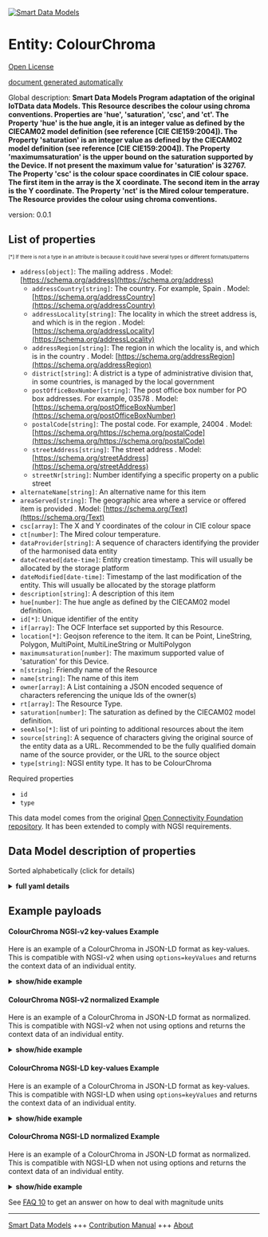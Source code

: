 <!-- 10-Header -->    
[![Smart Data Models](https://smartdatamodels.org/wp-content/uploads/2022/01/SmartDataModels_logo.png "Logo")](https://smartdatamodels.org)    
Entity: ColourChroma    
====================<!-- /10-Header -->    
<!-- 15-License -->    
[Open License](https://github.com/smart-data-models//dataModel.OCF/blob/master/ColourChroma/LICENSE.md)    
[document generated automatically](https://docs.google.com/presentation/d/e/2PACX-1vTs-Ng5dIAwkg91oTTUdt8ua7woBXhPnwavZ0FxgR8BsAI_Ek3C5q97Nd94HS8KhP-r_quD4H0fgyt3/pub?start=false&loop=false&delayms=3000#slide=id.gb715ace035_0_60)    
<!-- /15-License -->    
<!-- 20-Description -->    
Global description: **Smart Data Models Program adaptation of the original IoTData data Models. This Resource describes the colour using chroma conventions. Properties are 'hue', 'saturation', 'csc', and 'ct'. The Property 'hue' is the hue angle, it is an integer value as defined by the CIECAM02 model definition (see reference [CIE CIE159:2004]). The Property 'saturation' is an integer value as defined by the CIECAM02 model definition (see reference [CIE CIE159:2004]). The Property 'maximumsaturation' is the upper bound on the saturation supported by the Device. If not present the maximum value for 'saturation' is 32767. The Property 'csc' is the colour space coordinates in CIE colour space.   The first item in the array is the X coordinate.   The second item in the array is the Y coordinate. The Property 'nct' is the Mired colour temperature. The Resource provides the colour using chroma conventions.**    
version: 0.0.1    
<!-- /20-Description -->    
<!-- 30-PropertiesList -->    
## List of properties    
<sup><sub>[*] If there is not a type in an attribute is because it could have several types or different formats/patterns</sub></sup>    
- `address[object]`: The mailing address  . Model: [https://schema.org/address](https://schema.org/address)	- `addressCountry[string]`: The country. For example, Spain  . Model: [https://schema.org/addressCountry](https://schema.org/addressCountry)    
	- `addressLocality[string]`: The locality in which the street address is, and which is in the region  . Model: [https://schema.org/addressLocality](https://schema.org/addressLocality)    
	- `addressRegion[string]`: The region in which the locality is, and which is in the country  . Model: [https://schema.org/addressRegion](https://schema.org/addressRegion)    
	- `district[string]`: A district is a type of administrative division that, in some countries, is managed by the local government      
	- `postOfficeBoxNumber[string]`: The post office box number for PO box addresses. For example, 03578  . Model: [https://schema.org/postOfficeBoxNumber](https://schema.org/postOfficeBoxNumber)    
	- `postalCode[string]`: The postal code. For example, 24004  . Model: [https://schema.org/https://schema.org/postalCode](https://schema.org/https://schema.org/postalCode)    
	- `streetAddress[string]`: The street address  . Model: [https://schema.org/streetAddress](https://schema.org/streetAddress)    
	- `streetNr[string]`: Number identifying a specific property on a public street      
- `alternateName[string]`: An alternative name for this item  - `areaServed[string]`: The geographic area where a service or offered item is provided  . Model: [https://schema.org/Text](https://schema.org/Text)- `csc[array]`: The X and Y coordinates of the colour in CIE colour space  - `ct[number]`: The Mired colour temperature.  - `dataProvider[string]`: A sequence of characters identifying the provider of the harmonised data entity  - `dateCreated[date-time]`: Entity creation timestamp. This will usually be allocated by the storage platform  - `dateModified[date-time]`: Timestamp of the last modification of the entity. This will usually be allocated by the storage platform  - `description[string]`: A description of this item  - `hue[number]`: The hue angle as defined by the CIECAM02 model definition.  - `id[*]`: Unique identifier of the entity  - `if[array]`: The OCF Interface set supported by this Resource.  - `location[*]`: Geojson reference to the item. It can be Point, LineString, Polygon, MultiPoint, MultiLineString or MultiPolygon  - `maximumsaturation[number]`: The maximum supported value of 'saturation' for this Device.  - `n[string]`: Friendly name of the Resource  - `name[string]`: The name of this item  - `owner[array]`: A List containing a JSON encoded sequence of characters referencing the unique Ids of the owner(s)  - `rt[array]`: The Resource Type.  - `saturation[number]`: The saturation as defined by the CIECAM02 model definition.  - `seeAlso[*]`: list of uri pointing to additional resources about the item  - `source[string]`: A sequence of characters giving the original source of the entity data as a URL. Recommended to be the fully qualified domain name of the source provider, or the URL to the source object  - `type[string]`: NGSI entity type. It has to be ColourChroma  <!-- /30-PropertiesList -->    
<!-- 35-RequiredProperties -->    
Required properties    
- `id`  - `type`  <!-- /35-RequiredProperties -->    
<!-- 40-RequiredProperties -->    
This data model comes from the original [Open Connectivity Foundation repository](https://github.com/openconnectivityfoundation/IoTDataModels). It has been extended to comply with NGSI requirements.    
<!-- /40-RequiredProperties -->    
<!-- 50-DataModelHeader -->    
## Data Model description of properties    
Sorted alphabetically (click for details)    
<!-- /50-DataModelHeader -->    
<!-- 60-ModelYaml -->    
<details><summary><strong>full yaml details</strong></summary>      
```yaml    
ColourChroma:      
  description: 'Smart Data Models Program adaptation of the original IoTData data Models. This Resource describes the colour using chroma conventions. Properties are ''hue'', ''saturation'', ''csc'', and ''ct''. The Property ''hue'' is the hue angle, it is an integer value as defined by the CIECAM02 model definition (see reference [CIE CIE159:2004]). The Property ''saturation'' is an integer value as defined by the CIECAM02 model definition (see reference [CIE CIE159:2004]). The Property ''maximumsaturation'' is the upper bound on the saturation supported by the Device. If not present the maximum value for ''saturation'' is 32767. The Property ''csc'' is the colour space coordinates in CIE colour space.   The first item in the array is the X coordinate.   The second item in the array is the Y coordinate. The Property ''nct'' is the Mired colour temperature. The Resource provides the colour using chroma conventions.'      
  properties:      
    address:      
      description: The mailing address      
      properties:      
        addressCountry:      
          description: 'The country. For example, Spain'      
          type: string      
          x-ngsi:      
            model: https://schema.org/addressCountry      
            type: Property      
        addressLocality:      
          description: 'The locality in which the street address is, and which is in the region'      
          type: string      
          x-ngsi:      
            model: https://schema.org/addressLocality      
            type: Property      
        addressRegion:      
          description: 'The region in which the locality is, and which is in the country'      
          type: string      
          x-ngsi:      
            model: https://schema.org/addressRegion      
            type: Property      
        district:      
          description: 'A district is a type of administrative division that, in some countries, is managed by the local government'      
          type: string      
          x-ngsi:      
            type: Property      
        postOfficeBoxNumber:      
          description: 'The post office box number for PO box addresses. For example, 03578'      
          type: string      
          x-ngsi:      
            model: https://schema.org/postOfficeBoxNumber      
            type: Property      
        postalCode:      
          description: 'The postal code. For example, 24004'      
          type: string      
          x-ngsi:      
            model: https://schema.org/https://schema.org/postalCode      
            type: Property      
        streetAddress:      
          description: The street address      
          type: string      
          x-ngsi:      
            model: https://schema.org/streetAddress      
            type: Property      
        streetNr:      
          description: Number identifying a specific property on a public street      
          type: string      
          x-ngsi:      
            type: Property      
      type: object      
      x-ngsi:      
        model: https://schema.org/address      
        type: Property      
    alternateName:      
      description: An alternative name for this item      
      type: string      
      x-ngsi:      
        type: Property      
    areaServed:      
      description: The geographic area where a service or offered item is provided      
      type: string      
      x-ngsi:      
        model: https://schema.org/Text      
        type: Property      
    csc:      
      description: The X and Y coordinates of the colour in CIE colour space      
      items:      
        maximum: 1      
        minimum: 0      
        type: number      
      maxItems: 2      
      minItems: 2      
      type: array      
      x-ngsi:      
        type: Property      
    ct:      
      description: The Mired colour temperature.      
      minimum: 0      
      type: number      
      x-ngsi:      
        type: Property      
    dataProvider:      
      description: A sequence of characters identifying the provider of the harmonised data entity      
      type: string      
      x-ngsi:      
        type: Property      
    dateCreated:      
      description: Entity creation timestamp. This will usually be allocated by the storage platform      
      format: date-time      
      type: string      
      x-ngsi:      
        type: Property      
    dateModified:      
      description: Timestamp of the last modification of the entity. This will usually be allocated by the storage platform      
      format: date-time      
      type: string      
      x-ngsi:      
        type: Property      
    description:      
      description: A description of this item      
      type: string      
      x-ngsi:      
        type: Property      
    hue:      
      description: The hue angle as defined by the CIECAM02 model definition.      
      maximum: 360.0      
      minimum: 0.0      
      type: number      
      x-ngsi:      
        type: Property      
    id:      
      anyOf:      
        - description: Identifier format of any NGSI entity      
          maxLength: 256      
          minLength: 1      
          pattern: ^[\w\-\.\{\}\$\+\*\[\]`|~^@!,:\\]+$      
          type: string      
          x-ngsi:      
            type: Property      
        - description: Identifier format of any NGSI entity      
          format: uri      
          type: string      
          x-ngsi:      
            type: Property      
      description: Unique identifier of the entity      
      x-ngsi:      
        type: Property      
    if:      
      description: The OCF Interface set supported by this Resource.      
      items:      
        enum:      
          - oic.if.a      
          - oic.if.baseline      
        maxLength: 64      
        type: string      
      minItems: 2      
      readOnly: true      
      type: array      
      uniqueItems: true      
      x-ngsi:      
        type: Property      
    location:      
      description: 'Geojson reference to the item. It can be Point, LineString, Polygon, MultiPoint, MultiLineString or MultiPolygon'      
      oneOf:      
        - description: Geojson reference to the item. Point      
          properties:      
            bbox:      
              items:      
                type: number      
              minItems: 4      
              type: array      
            coordinates:      
              items:      
                type: number      
              minItems: 2      
              type: array      
            type:      
              enum:      
                - Point      
              type: string      
          required:      
            - type      
            - coordinates      
          title: GeoJSON Point      
          type: object      
          x-ngsi:      
            type: GeoProperty      
        - description: Geojson reference to the item. LineString      
          properties:      
            bbox:      
              items:      
                type: number      
              minItems: 4      
              type: array      
            coordinates:      
              items:      
                items:      
                  type: number      
                minItems: 2      
                type: array      
              minItems: 2      
              type: array      
            type:      
              enum:      
                - LineString      
              type: string      
          required:      
            - type      
            - coordinates      
          title: GeoJSON LineString      
          type: object      
          x-ngsi:      
            type: GeoProperty      
        - description: Geojson reference to the item. Polygon      
          properties:      
            bbox:      
              items:      
                type: number      
              minItems: 4      
              type: array      
            coordinates:      
              items:      
                items:      
                  items:      
                    type: number      
                  minItems: 2      
                  type: array      
                minItems: 4      
                type: array      
              type: array      
            type:      
              enum:      
                - Polygon      
              type: string      
          required:      
            - type      
            - coordinates      
          title: GeoJSON Polygon      
          type: object      
          x-ngsi:      
            type: GeoProperty      
        - description: Geojson reference to the item. MultiPoint      
          properties:      
            bbox:      
              items:      
                type: number      
              minItems: 4      
              type: array      
            coordinates:      
              items:      
                items:      
                  type: number      
                minItems: 2      
                type: array      
              type: array      
            type:      
              enum:      
                - MultiPoint      
              type: string      
          required:      
            - type      
            - coordinates      
          title: GeoJSON MultiPoint      
          type: object      
          x-ngsi:      
            type: GeoProperty      
        - description: Geojson reference to the item. MultiLineString      
          properties:      
            bbox:      
              items:      
                type: number      
              minItems: 4      
              type: array      
            coordinates:      
              items:      
                items:      
                  items:      
                    type: number      
                  minItems: 2      
                  type: array      
                minItems: 2      
                type: array      
              type: array      
            type:      
              enum:      
                - MultiLineString      
              type: string      
          required:      
            - type      
            - coordinates      
          title: GeoJSON MultiLineString      
          type: object      
          x-ngsi:      
            type: GeoProperty      
        - description: Geojson reference to the item. MultiLineString      
          properties:      
            bbox:      
              items:      
                type: number      
              minItems: 4      
              type: array      
            coordinates:      
              items:      
                items:      
                  items:      
                    items:      
                      type: number      
                    minItems: 2      
                    type: array      
                  minItems: 4      
                  type: array      
                type: array      
              type: array      
            type:      
              enum:      
                - MultiPolygon      
              type: string      
          required:      
            - type      
            - coordinates      
          title: GeoJSON MultiPolygon      
          type: object      
          x-ngsi:      
            type: GeoProperty      
      x-ngsi:      
        type: GeoProperty      
    maximumsaturation:      
      description: The maximum supported value of 'saturation' for this Device.      
      maximum: 32767      
      minimum: 0      
      readOnly: true      
      type: number      
      x-ngsi:      
        type: Property      
    n:      
      description: Friendly name of the Resource      
      maxLength: 64      
      readOnly: true      
      type: string      
      x-ngsi:      
        type: Property      
    name:      
      description: The name of this item      
      type: string      
      x-ngsi:      
        type: Property      
    owner:      
      description: A List containing a JSON encoded sequence of characters referencing the unique Ids of the owner(s)      
      items:      
        anyOf:      
          - description: Identifier format of any NGSI entity      
            maxLength: 256      
            minLength: 1      
            pattern: ^[\w\-\.\{\}\$\+\*\[\]`|~^@!,:\\]+$      
            type: string      
            x-ngsi:      
              type: Property      
          - description: Identifier format of any NGSI entity      
            format: uri      
            type: string      
            x-ngsi:      
              type: Property      
        description: Unique identifier of the entity      
        x-ngsi:      
          type: Property      
      type: array      
      x-ngsi:      
        type: Property      
    rt:      
      description: The Resource Type.      
      items:      
        enum:      
          - oic.r.colour.chroma      
        maxLength: 64      
        type: string      
      minItems: 1      
      readOnly: true      
      type: array      
      uniqueItems: true      
      x-ngsi:      
        type: Property      
    saturation:      
      description: The saturation as defined by the CIECAM02 model definition.      
      maximum: 32767      
      minimum: 0      
      type: number      
      x-ngsi:      
        type: Property      
    seeAlso:      
      description: list of uri pointing to additional resources about the item      
      oneOf:      
        - items:      
            format: uri      
            type: string      
          minItems: 1      
          type: array      
        - format: uri      
          type: string      
      x-ngsi:      
        type: Property      
    source:      
      description: 'A sequence of characters giving the original source of the entity data as a URL. Recommended to be the fully qualified domain name of the source provider, or the URL to the source object'      
      type: string      
      x-ngsi:      
        type: Property      
    type:      
      description: NGSI entity type. It has to be ColourChroma      
      enum:      
        - ColourChroma      
      type: string      
      x-ngsi:      
        type: Property      
  required:      
    - id      
    - type      
  type: object      
  x-derived-from: https://github.com/OpenInterConnect/IoTDataModels/blob/master/ColourChromaResURI.swagger.json      
  x-disclaimer: 'Redistribution and use in source and binary forms, with or without modification, are permitted  provided that the license conditions are met. Copyleft (c) 2022 Contributors to Smart Data Models Program'      
  x-license-url: https://github.com/smart-data-models/dataModel.OCF/blob/master/ColourChroma/LICENSE.md      
  x-model-schema: https://smart-data-models.github.io/dataModel.IoTDataModels/ColourChroma/schema.json      
  x-model-tags: OCF      
  x-version: 0.0.1      
```    
</details>      
<!-- /60-ModelYaml -->    
<!-- 70-MiddleNotes -->    
<!-- /70-MiddleNotes -->    
<!-- 80-Examples -->    
## Example payloads      
#### ColourChroma NGSI-v2 key-values Example      
Here is an example of a ColourChroma in JSON-LD format as key-values. This is compatible with NGSI-v2 when  using `options=keyValues` and returns the context data of an individual entity.    
<details><summary><strong>show/hide example</strong></summary>      
```json  
{  
  "id": "urn:ngsi-ld:ColourChroma:id:VBKK:04819905",  
  "dateCreated": "1993-07-29T18:02:30Z",  
  "dateModified": "1997-02-20T15:50:29Z",  
  "source": "Similar let phone prevent live local. Lay thus teacher send ea",  
  "name": "As investment offer fact become senior. Avoid want information them west present.",  
  "alternateName": "Great pay beat. D",  
  "description": "Read pass respond hour which hea",  
  "dataProvider": "Suffer prove push ",  
  "owner": [  
    "urn:ngsi-ld:ColourChroma:items:PUPR:35081327",  
    "urn:ngsi-ld:ColourChroma:items:DDOU:92095052"  
  ],  
  "seeAlso": [  
    "urn:ngsi-ld:ColourChroma:items:ZIZO:86166167"  
  ],  
  "location": {  
    "type": "Point",  
    "coordinates": [  
      -9.2514065,  
      77.705794  
    ]  
  },  
  "address": {  
    "streetAddress": "Contain color start respond pressure seven entire. Theory step difficult.",  
    "addressLocality": "Receive skin join opportunity government activity relate. Job region shake executive. Any father help decide bad go.",  
    "addressRegion": "Pressure board collection",  
    "addressCountry": "Say floor radio similar former high. Director ch",  
    "postalCode": "Send pressure yet executive computer.",  
    "postOfficeBoxNumber": "Better little why. Discover report local chair a. Letter American later minute scientist. Great change every artist return.",  
    "streetNr": "Citizen ",  
    "district": "Follow price at matter contain fine. North environmental citizen hundred start. Many live upon name Mrs."  
  },  
  "areaServed": "Recognize never",  
  "rt": [  
    "oic.r.colour.chroma"  
  ],  
  "ct": 864,  
  "hue": 80.9,  
  "saturation": 25247,  
  "maximumsaturation": 25247,  
  "csc": [  
    0.4,  
    0.6  
  ],  
  "n": "Sure although middle eye official.",  
  "if": [  
    "oic.if.a",  
    "oic.if.baseline"  
  ],  
  "type": "ColourChroma"  
}  
```  
</details>    
#### ColourChroma NGSI-v2 normalized Example      
Here is an example of a ColourChroma in JSON-LD format as normalized. This is compatible with NGSI-v2 when not using options and returns the context data of an individual entity.    
<details><summary><strong>show/hide example</strong></summary>      
```json  
{  
  "id": "urn:ngsi-ld:ColourChroma:id:VBKK:04819905",  
  "dateCreated": {  
    "type": "DateTime",  
    "value": "1993-07-29T18:02:30Z"  
  },  
  "dateModified": {  
    "type": "DateTime",  
    "value": "1997-02-20T15:50:29Z"  
  },  
  "source": {  
    "type": "Text",  
    "value": "Similar let phone prevent live local. Lay thus teacher send ea"  
  },  
  "name": {  
    "type": "Text",  
    "value": "As investment offer fact become senior. Avoid want information them west present."  
  },  
  "alternateName": {  
    "type": "Text",  
    "value": "Great pay beat. D"  
  },  
  "description": {  
    "type": "Text",  
    "value": "Read pass respond hour which hea"  
  },  
  "dataProvider": {  
    "type": "Text",  
    "value": "Suffer prove push "  
  },  
  "owner": {  
    "type": "StructuredValue",  
    "value": [  
      "urn:ngsi-ld:ColourChroma:items:PUPR:35081327",  
      "urn:ngsi-ld:ColourChroma:items:DDOU:92095052"  
    ]  
  },  
  "seeAlso": {  
    "type": "StructuredValue",  
    "value": [  
      "urn:ngsi-ld:ColourChroma:items:ZIZO:86166167"  
    ]  
  },  
  "location": {  
    "type": "geo:json",  
    "value": {  
      "type": "Point",  
      "coordinates": [  
        -9.2514065,  
        77.705794  
      ]  
    }  
  },  
  "address": {  
    "type": "StructuredValue",  
    "value": {  
      "streetAddress": "Contain color start respond pressure seven entire. Theory step difficult.",  
      "addressLocality": "Receive skin join opportunity government activity relate. Job region shake executive. Any father help decide bad go.",  
      "addressRegion": "Pressure board collection",  
      "addressCountry": "Say floor radio similar former high. Director ch",  
      "postalCode": "Send pressure yet executive computer.",  
      "postOfficeBoxNumber": "Better little why. Discover report local chair a. Letter American later minute scientist. Great change every artist return.",  
      "streetNr": "Citizen ",  
      "district": "Follow price at matter contain fine. North environmental citizen hundred start. Many live upon name Mrs."  
    }  
  },  
  "areaServed": {  
    "type": "Text",  
    "value": "Recognize never"  
  },  
  "rt": {  
    "type": "StructuredValue",  
    "value": [  
      "oic.r.colour.chroma"  
    ]  
  },  
  "ct": {  
    "type": "Number",  
    "value": 864  
  },  
  "hue": {  
    "type": "Number",  
    "value": 80.9  
  },  
  "saturation": {  
    "type": "Number",  
    "value": 25247  
  },  
  "maximumsaturation": {  
    "type": "Number",  
    "value": 25247  
  },  
  "csc": {  
    "type": "StructuredValue",  
    "value": [  
      0.4,  
      0.6  
    ]  
  },  
  "n": {  
    "type": "Text",  
    "value": "Sure although middle eye official."  
  },  
  "if": {  
    "type": "StructuredValue",  
    "value": [  
      "oic.if.a",  
      "oic.if.baseline"  
    ]  
  },  
  "type": "ColourChroma"  
}  
```  
</details>    
#### ColourChroma NGSI-LD key-values Example      
Here is an example of a ColourChroma in JSON-LD format as key-values. This is compatible with NGSI-LD when  using `options=keyValues` and returns the context data of an individual entity.    
<details><summary><strong>show/hide example</strong></summary>      
```json  
{  
  "id": "urn:ngsi-ld:ColourChroma:id:VBKK:04819905",  
  "dateCreated": "1993-07-29T18:02:30Z",  
  "dateModified": "1997-02-20T15:50:29Z",  
  "source": "Similar let phone prevent live local. Lay thus teacher send ea",  
  "name": "As investment offer fact become senior. Avoid want information them west present.",  
  "alternateName": "Great pay beat. D",  
  "description": "Read pass respond hour which hea",  
  "dataProvider": "Suffer prove push ",  
  "owner": [  
    "urn:ngsi-ld:ColourChroma:items:PUPR:35081327",  
    "urn:ngsi-ld:ColourChroma:items:DDOU:92095052"  
  ],  
  "seeAlso": [  
    "urn:ngsi-ld:ColourChroma:items:ZIZO:86166167"  
  ],  
  "location": {  
    "type": "Point",  
    "coordinates": [  
      -9.2514065,  
      77.705794  
    ]  
  },  
  "address": {  
    "streetAddress": "Contain color start respond pressure seven entire. Theory step difficult.",  
    "addressLocality": "Receive skin join opportunity government activity relate. Job region shake executive. Any father help decide bad go.",  
    "addressRegion": "Pressure board collection",  
    "addressCountry": "Say floor radio similar former high. Director ch",  
    "postalCode": "Send pressure yet executive computer.",  
    "postOfficeBoxNumber": "Better little why. Discover report local chair a. Letter American later minute scientist. Great change every artist return.",  
    "streetNr": "Citizen ",  
    "district": "Follow price at matter contain fine. North environmental citizen hundred start. Many live upon name Mrs."  
  },  
  "areaServed": "Recognize never",  
  "rt": [  
    "oic.r.colour.chroma"  
  ],  
  "ct": 864,  
  "hue": 80.9,  
  "saturation": 25247,  
  "maximumsaturation": 25247,  
  "csc": [  
    0.4,  
    0.6  
  ],  
  "n": "Sure although middle eye official.",  
  "if": [  
    "oic.if.a",  
    "oic.if.baseline"  
  ],  
  "type": "ColourChroma",  
  "@context": [  
    "https://smartdatamodels.org/context.jsonld"  
  ]  
}  
```  
</details>    
#### ColourChroma NGSI-LD normalized Example      
Here is an example of a ColourChroma in JSON-LD format as normalized. This is compatible with NGSI-LD when not using options and returns the context data of an individual entity.    
<details><summary><strong>show/hide example</strong></summary>      
```json  
{  
    "id": "urn:ngsi-ld:ColourChroma:id:VBKK:04819905",  
    "dateCreated": {  
        "type": "Property",  
        "value": {  
            "@type": "DateTime",  
            "@value": "1993-07-29T18:02:30Z"  
        }  
    },  
    "dateModified": {  
        "type": "Property",  
        "value": {  
            "@type": "DateTime",  
            "@value": "1997-02-20T15:50:29Z"  
        }  
    },  
    "source": {  
        "type": "Property",  
        "value": "Similar let phone prevent live local. Lay thus teacher send ea"  
    },  
    "name": {  
        "type": "Property",  
        "value": "As investment offer fact become senior. Avoid want information them west present."  
    },  
    "alternateName": {  
        "type": "Property",  
        "value": "Great pay beat. D"  
    },  
    "description": {  
        "type": "Property",  
        "value": "Read pass respond hour which hea"  
    },  
    "dataProvider": {  
        "type": "Property",  
        "value": "Suffer prove push "  
    },  
    "owner": {  
        "type": "Property",  
        "value": [  
            "urn:ngsi-ld:ColourChroma:items:PUPR:35081327",  
            "urn:ngsi-ld:ColourChroma:items:DDOU:92095052"  
        ]  
    },  
    "seeAlso": {  
        "type": "Property",  
        "value": [  
            "urn:ngsi-ld:ColourChroma:items:ZIZO:86166167"  
        ]  
    },  
    "location": {  
        "type": "GeoProperty",  
        "value": {  
            "type": "Point",  
            "coordinates": [  
                -9.2514065,  
                77.705794  
            ]  
        }  
    },  
    "address": {  
        "type": "Property",  
        "value": {  
            "streetAddress": "Contain color start respond pressure seven entire. Theory step difficult.",  
            "addressLocality": "Receive skin join opportunity government activity relate. Job region shake executive. Any father help decide bad go.",  
            "addressRegion": "Pressure board collection",  
            "addressCountry": "Say floor radio similar former high. Director ch",  
            "postalCode": "Send pressure yet executive computer.",  
            "postOfficeBoxNumber": "Better little why. Discover report local chair a. Letter American later minute scientist. Great change every artist return.",  
            "streetNr": "Citizen ",  
            "district": "Follow price at matter contain fine. North environmental citizen hundred start. Many live upon name Mrs."  
        }  
    },  
    "areaServed": {  
        "type": "Property",  
        "value": "Recognize never"  
    },  
    "rt": {  
        "type": "Property",  
        "value": [  
            "oic.r.colour.chroma"  
        ]  
    },  
    "ct": {  
        "type": "Property",  
        "value": 864  
    },  
    "hue": {  
        "type": "Property",  
        "value": 80.9  
    },  
    "saturation": {  
        "type": "Property",  
        "value": 25247  
    },  
    "maximumsaturation": {  
        "type": "Property",  
        "value": 25247  
    },  
    "csc": {  
        "type": "Property",  
        "value": [  
            0.4,  
            0.6  
        ]  
    },  
    "n": {  
        "type": "Property",  
        "value": "Sure although middle eye official."  
    },  
    "if": {  
        "type": "Property",  
        "value": [  
            "oic.if.a",  
            "oic.if.baseline"  
        ]  
    },  
    "type": "ColourChroma",  
    "@context": [  
        "https://smartdatamodels.org/context.jsonld"  
    ]  
}  
```  
</details><!-- /80-Examples -->    
<!-- 90-FooterNotes -->    
<!-- /90-FooterNotes -->    
<!-- 95-Units -->    
See [FAQ 10](https://smartdatamodels.org/index.php/faqs/) to get an answer on how to deal with magnitude units    
<!-- /95-Units -->    
<!-- 97-LastFooter -->    
---    
[Smart Data Models](https://smartdatamodels.org) +++ [Contribution Manual](https://bit.ly/contribution_manual) +++ [About](https://bit.ly/Introduction_SDM)<!-- /97-LastFooter -->    

